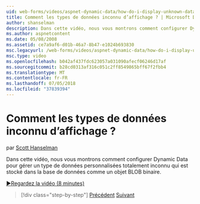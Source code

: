 ```yaml
---
uid: web-forms/videos/aspnet-dynamic-data/how-do-i-display-unknown-datatypes
title: Comment les types de données inconnu d’affichage ? | Microsoft Docs
author: shanselman
description: Dans cette vidéo, nous vous montrons comment configurer Dynamic Data pour gérer un type de données personnalisées totalement inconnu qui est stocké dans la base de données comme un objet BLOB binaire.
ms.author: aspnetcontent
ms.date: 05/08/2008
ms.assetid: ce7a9af6-d01b-46a7-8b47-e1024b693830
msc.legacyurl: /web-forms/videos/aspnet-dynamic-data/how-do-i-display-unknown-datatypes
msc.type: video
ms.openlocfilehash: b042af437fdc623057a031090afecf06246d17af
ms.sourcegitcommit: b28cd0313af316c051c2ff8549865bff67f2fbb4
ms.translationtype: MT
ms.contentlocale: fr-FR
ms.lasthandoff: 07/05/2018
ms.locfileid: "37839394"
---
```

<a name="how-do-i-display-unknown-datatypes"></a>Comment les types de données inconnu d’affichage ?
====================
par [Scott Hanselman](https://github.com/shanselman)

Dans cette vidéo, nous vous montrons comment configurer Dynamic Data pour gérer un type de données personnalisées totalement inconnu qui est stocké dans la base de données comme un objet BLOB binaire.

[&#9654;Regardez la vidéo (8 minutes)](https://channel9.msdn.com/Blogs/ASP-NET-Site-Videos/how-do-i-display-unknown-datatypes)

> [!div class="step-by-step"]
> [Précédent](how-do-i-make-custom-pages.md)
> [Suivant](how-do-i-use-a-dynamiccontrol-in-listview-and-detailsview-controls.md)

